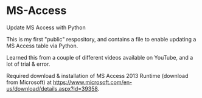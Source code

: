 # MS-Access
Update MS Access with Python

This is my first "public" respository, and contains a file to enable updating a MS Access table via Python.

Learned this from a couple of different videos available on YouTube, and a lot of trial & error. 

Required download & installation of MS Access 2013 Runtime (download from Microsoft) at https://www.microsoft.com/en-us/download/details.aspx?id=39358.
